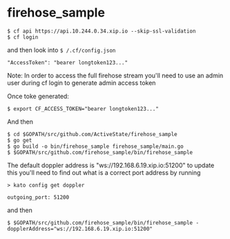 # firehose_sample

```
$ cf api https://api.10.244.0.34.xip.io --skip-ssl-validation
$ cf login
```
and then look into ```$ /.cf/config.json ```
```
"AccessToken": "bearer longtoken123..."
```

Note: In order to access the full firehose stream you'll need to use an admin user during cf login to generate admin access token

Once toke generated:

```
$ export CF_ACCESS_TOKEN="bearer longtoken123..."
```

And then

```
$ cd $GOPATH/src/github.com/ActiveState/firehose_sample
$ go get
$ go build -o bin/firehose_sample firehose_sample/main.go
$ $GOPATH/src/github.com/firehose_sample/bin/firehose_sample
```
The default doppler address is "ws://192.168.6.19.xip.io:51200" to update this you'll need to find out what is a correct port address by running
```
> kato config get doppler

outgoing_port: 51200
```
and then 

```
$ $GOPATH/src/github.com/firehose_sample/bin/firehose_sample -dopplerAddress="ws://192.168.6.19.xip.io:51200"

```
